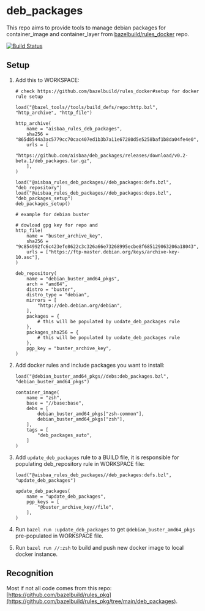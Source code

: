 # deb_packages

This repo aims to provide tools to manage debian packages for container_image
and container_layer from
[bazelbuild/rules_docker](https://github.com/bazelbuild/rules_docker) repo.

[![Build Status](https://travis-ci.org/aisbaa/deb_packages.svg?branch=main)](https://travis-ci.org/aisbaa/deb_packages)

## Setup

1. Add this to WORKSPACE:

   ```bzl
   # check https://github.com/bazelbuild/rules_docker#setup for docker rule setup

   load("@bazel_tools//tools/build_defs/repo:http.bzl", "http_archive", "http_file")

   http_archive(
       name = "aisbaa_rules_deb_packages",
       sha256 = "865d8544a3ac5779cc70cac407ed1b3b7a11e67280d5e5258baf1b8da04fe4e0",
       urls = [
           "https://github.com/aisbaa/deb_packages/releases/download/v0.2-beta.1/deb_packages.tar.gz",
       ],
   )

   load("@aisbaa_rules_deb_packages//deb_packages:defs.bzl", "deb_repository")
   load("@aisbaa_rules_deb_packages//deb_packages:deps.bzl", "deb_packages_setup")
   deb_packages_setup()

   # example for debian buster

   # dowload gpg key for repo and
   http_file(
       name = "buster_archive_key",
       sha256 = "9c854992fc6c423efe8622c3c326a66e73268995ecbe8f685129063206a18043",
       urls = ["https://ftp-master.debian.org/keys/archive-key-10.asc"],
   )

   deb_repository(
       name = "debian_buster_amd64_pkgs",
       arch = "amd64",
       distro = "buster",
       distro_type = "debian",
       mirrors = [
           "http://deb.debian.org/debian",
       ],
       packages = {
           # this will be populated by uodate_deb_packages rule
       },
       packages_sha256 = {
           # this will be populated by uodate_deb_packages rule
       },
       pgp_key = "buster_archive_key",
   )
   ```

2. Add docker rules and include packages you want to install:

   ```bzl
   load("@debian_buster_amd64_pkgs//debs:deb_packages.bzl", "debian_buster_amd64_pkgs")

   container_image(
       name = "zsh",
       base = "//base:base",
       debs = [
           debian_buster_amd64_pkgs["zsh-common"],
           debian_buster_amd64_pkgs["zsh"],
       ],
       tags = [
           "deb_packages_auto",
       ]
   )
   ```

3. Add `update_deb_packages` rule to a BUILD file, it is responsible for
   populating deb_repository rule in WORKSPACE file:

   ```
   load("@aisbaa_rules_deb_packages//deb_packages:defs.bzl", "update_deb_packages")

   update_deb_packages(
       name = "update_deb_packages",
       pgp_keys = [
           "@buster_archive_key//file",
       ],
   )
   ```

4. Run `bazel run :update_deb_packages` to get `@debian_buster_amd64_pkgs`
   pre-populated in WORKSPACE file.

5. Run `bazel run //:zsh` to build and push new docker image to local docker
   instance.


## Recognition

Most if not all code comes from this repo:
[https://github.com/bazelbuild/rules_pkg](https://github.com/bazelbuild/rules_pkg/tree/main/deb_packages).
